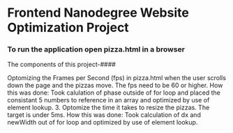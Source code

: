 # Frontend Nanodegree Website Optimization Project
### To run the application open pizza.html in a browser

The components of this project-####

Optomizing the Frames per Second (fps) in pizza.html when the user scrolls down the page and the pizzas move. The fps need to be 60 or higher.
How this was done: Took calulation of phase outside of for loop and placed the consistant 5 numbers to reference in an array and optimized by use of element lookup. 
3. Optomize the time it takes to resize the pizzas. The target is under 5ms.
How this was done: Took calculation of dx and newWidth out of for loop and optimized by use of element lookup.
